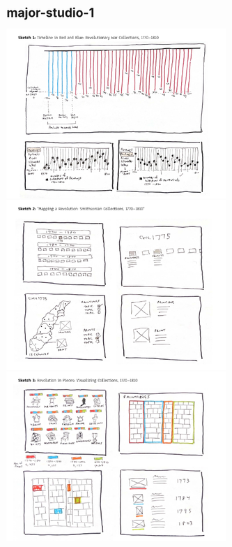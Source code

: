 # major-studio-1

![Sketch 1: Timeline in Red and Blue: Revolutionary War Collections, 1770–1810](assets/sketch1.png)
![Sketch 2: "Mapping a Revolution: Smithsonian Collections, 1770–1810"](assets/sketch2.png)
![Sketch 3: Revolution in Pieces: Visualizing Collections, 1770–1810](assets/sketch3.png)
